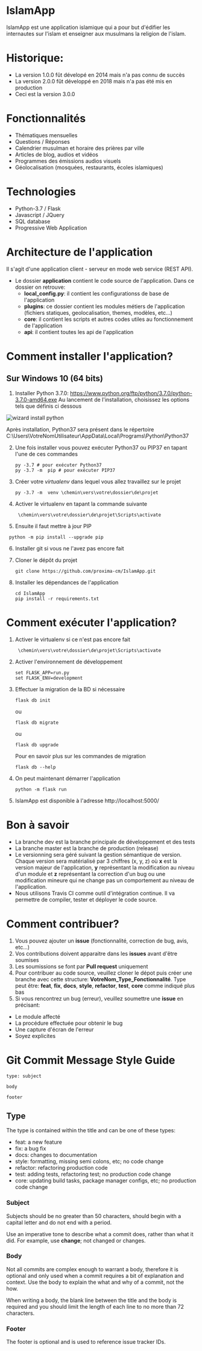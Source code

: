 IslamApp
========

IslamApp est une application islamique qui a pour but d'édifier les internautes sur l'islam et
enseigner aux musulmans la religion de l'islam.

# Historique:

- La version 1.0.0 fût dévelopé en 2014 mais n'a pas connu de succès
- La version 2.0.0 fût développé en 2018 mais n'a pas été mis en production
- Ceci est la version 3.0.0

# Fonctionnalités

- Thématiques mensuelles
- Questions / Réponses
- Calendrier musulman et horaire des prières par ville
- Articles de blog, audios et vidéos
- Programmes des émissions audios visuels
- Géolocalisation (mosquées, restaurants, écoles islamiques)

# Technologies

- Python-3.7 / Flask
- Javascript / JQuery
- SQL database
- Progressive Web Application

# Architecture de l'application

Il s'agit d'une application client - serveur en mode web service (REST API).
- Le dossier **application** contient le code source de l'application. Dans ce dossier on retrouve:
    - **local_config.py**: il contient les configurationss de base de l'application
    - **plugins**: ce dossier contient les modules métiers de l'application (fichiers statiques, geolocalisation, themes, modèles, etc...)
    - **core**: il contient les scripts et autres codes utiles au fonctionnement de l'application
    - **api**: il contient toutes les api de l'application

# Comment installer l'application?

## Sur Windows 10 (64 bits)

1. Installer Python 3.7.0: https://www.python.org/ftp/python/3.7.0/python-3.7.0-amd64.exe
Au lancement de l'installation, choisissez les options tels que définis ci dessous

![wizard install python](docs/images/install_python.jpg)

Après installation, Python37 sera présent dans le répertoire C:\Users\VotreNomUtilisateur\AppData\Local\Programs\Python\Python37

2. Une fois installer vous pouvez exécuter Python37 ou PIP37 en tapant l'une de ces commandes

    ```
    py -3.7 # pour exécuter Python37
    py -3.7 -m  pip # pour exécuter PIP37
    ```

3. Créer votre _virtualenv_ dans lequel vous allez travaillez sur le projet

    ```
    py -3.7 -m  venv \chemin\vers\votre\dossier\de\projet
    ```

4. Activer le virtualenv en tapant la commande suivante

    ```
     \chemin\vers\votre\dossier\de\projet\Scripts\activate
    ```

5. Ensuite il faut mettre à jour PIP

  ```
   python -m pip install --upgrade pip
  ```

6. Installer git si vous ne l'avez pas encore fait

7. Cloner le dépôt du projet

    ```
    git clone https://github.com/proxima-cm/IslamApp.git
    ```

8. Installer les dépendances de l'application

    ```
    cd IslamApp
    pip install -r requirements.txt
    ```

# Comment exécuter l'application?

1.  Activer le virtualenv si ce n'est pas encore fait

    ```
     \chemin\vers\votre\dossier\de\projet\Scripts\activate
    ```

2. Activer l'environnement de développement

    ```
    set FLASK_APP=run.py
    set FLASK_ENV=development
    ```

3. Effectuer la migration de la BD si nécessaire

    ```
    flask db init
    ```

    ou

    ```
    flask db migrate
    ```

    ou

    ```
    flask db upgrade
    ```

    Pour en savoir plus sur les commandes de migration

    ```
    flask db --help
    ```

4. On peut maintenant démarrer l'application

    ```
    python -m flask run
    ```

5. IslamApp est disponible à l'adresse http://localhost:5000/



# Bon à savoir

- La branche dev est la branche principale de développement et des tests
- La branche master est la branche de production (release)
- Le versionning sera géré suivant la gestion sémantique de version. Chaque version
sera matérialisé par 3 chiffres (x, y, z) où **x** est la version majeur de l'application,
**y** représentant la modification au niveau d'un module et **z** représentant la correction d'un bug
ou une modification mineure qui ne change pas un comportement au niveau de l'application.
- Nous utilisons Travis CI comme outil d'intégration continue. Il va permettre de compiler, tester
et déployer le code source.


# Comment contribuer?

1. Vous pouvez ajouter un **issue** (fonctionnalité, correction de bug, avis, etc...)
2. Vos contributions doivent apparaitre dans les **issues** avant d'être soumises
3. Les soumissions se font par **Pull request** uniquement
4. Pour contribuer au code source, veuillez cloner le dépot puis créer une branche avec cette structure: **VotreNom_Type_Fonctionnalité**. Type peut être: **feat**, **fix**, **docs**, **style**, **refactor**, **test**, **core** comme indiqué plus bas
5. Si vous rencontrez un bug (erreur), veuillez soumettre une **issue** en précisant:
  - Le module affecté
  - La procédure effectuée pour obtenir le bug
  - Une capture d'écran de l'erreur
  - Soyez explicites

# Git Commit Message Style Guide

```
type: subject

body

footer
```

## Type
The type is contained within the title and can be one of these types:
- feat: a new feature
- fix: a bug fix
- docs: changes to documentation
- style: formatting, missing semi colons, etc; no code change
- refactor: refactoring production code
- test: adding tests, refactoring test; no production code change
- core: updating build tasks, package manager configs, etc; no production code change

### Subject
Subjects should be no greater than 50 characters, should begin with a capital letter and do not end with a period.

Use an imperative tone to describe what a commit does, rather than what it did. For example, use **change**; not changed or changes.

### Body
Not all commits are complex enough to warrant a body, therefore it is optional and only used when a commit requires a bit of explanation and context. Use the body to explain the what and why of a commit, not the how.

When writing a body, the blank line between the title and the body is required and you should limit the length of each line to no more than 72 characters.

### Footer
The footer is optional and is used to reference issue tracker IDs.
